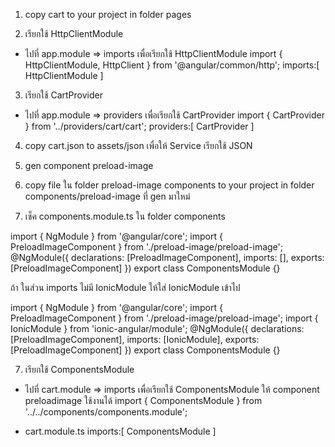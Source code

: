 1. copy cart to your project in folder pages

2. เรียกใช้ HttpClientModule
- ไปที่ app.module => imports เพื่อเรียกใช้ HttpClientModule
import { HttpClientModule, HttpClient } from '@angular/common/http';
imports:[
    HttpClientModule
]

3. เรียกใช้ CartProvider
- ไปที่ app.module => providers เพื่อเรียกใช้ CartProvider
import { CartProvider } from '../providers/cart/cart';
providers:[
    CartProvider
]

4. copy cart.json to assets/json เพื่อให้ Service เรียกใช้ JSON

5. gen component preload-image 

5. copy file ใน folder preload-image components to your project in folder components/preload-image ที่ gen มาใหม่

6. เช็ค components.module.ts ใน folder components 

import { NgModule } from '@angular/core';
import { PreloadImageComponent } from './preload-image/preload-image';
@NgModule({
	declarations: [PreloadImageComponent],
	imports: [],
	exports: [PreloadImageComponent]
})
export class ComponentsModule {}

ถ้า ในส่วน imports ไม่มี IonicModule ให้ใส่ IonicModule เข้าไป

import { NgModule } from '@angular/core';
import { PreloadImageComponent } from './preload-image/preload-image';
import { IonicModule } from 'ionic-angular/module';
@NgModule({
	declarations: [PreloadImageComponent],
	imports: [IonicModule],
	exports: [PreloadImageComponent]
})
export class ComponentsModule {}

7. เรียกใช้ ComponentsModule
- ไปที่ cart.module => imports เพื่อเรียกใช้ ComponentsModule ให้ component preloadimage ใช้งานได้
import { ComponentsModule } from '../../components/components.module';

 - cart.module.ts
 imports:[
     ComponentsModule
 ]